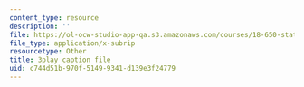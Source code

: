 ```yaml
---
content_type: resource
description: ''
file: https://ol-ocw-studio-app-qa.s3.amazonaws.com/courses/18-650-statistics-for-applications-fall-2016/c744d51b970f51499341d139e3f24779_0Va2dOLqUfM.vtt
file_type: application/x-subrip
resourcetype: Other
title: 3play caption file
uid: c744d51b-970f-5149-9341-d139e3f24779
---
```

